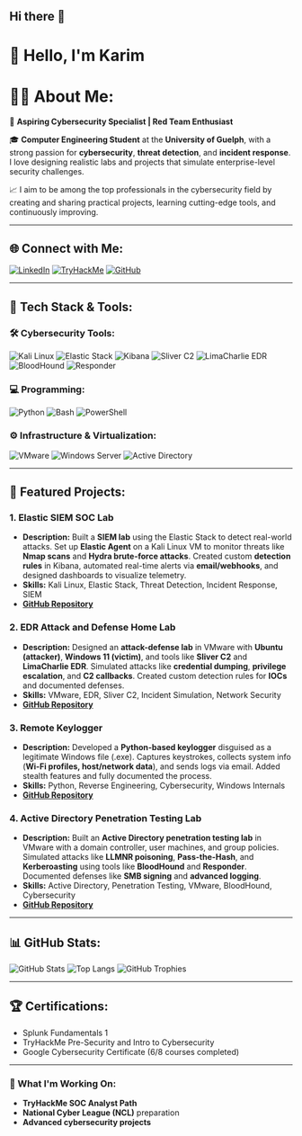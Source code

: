 ## Hi there 👋

<!--
**karimguelph/karimguelph** is a ✨ _special_ ✨ repository because its `README.md` (this file) appears on your GitHub profile.

Here are some ideas to get you started:

- 🔭 I’m currently working on ...
- 🌱 I’m currently learning ...
- 👯 I’m looking to collaborate on ...
- 🤔 I’m looking for help with ...
- 💬 Ask me about ...
- 📫 How to reach me: ...
- 😄 Pronouns: ...
- ⚡ Fun fact: ...
-->

# 👋 Hello, I'm Karim 
# 👨‍💻 About Me:
🔐 **Aspiring Cybersecurity Specialist | Red Team Enthusiast**

🎓 **Computer Engineering Student** at the **University of Guelph**, with a strong passion for **cybersecurity**, **threat detection**, and **incident response**. I love designing realistic labs and projects that simulate enterprise-level security challenges.

📈 I aim to be among the top professionals in the cybersecurity field by creating and sharing practical projects, learning cutting-edge tools, and continuously improving.

---

## 🌐 Connect with Me:
[![LinkedIn](https://img.shields.io/badge/LinkedIn-%230077B5.svg?logo=linkedin&logoColor=white)]([https://www.linkedin.com/in/karimguelph](https://www.linkedin.com/in/karim-abdelhamid-306873325/))
[![TryHackMe](https://img.shields.io/badge/TryHackMe-%23212C42.svg?logo=tryhackme&logoColor=white)](https://tryhackme.com/r/p/karimabdelhamid)
[![GitHub](https://img.shields.io/badge/GitHub-%2312100E.svg?logo=github&logoColor=white)](https://github.com/karimguelph)

---

## 🔧 Tech Stack & Tools:
### 🛠️ **Cybersecurity Tools:**
![Kali Linux](https://img.shields.io/badge/Kali%20Linux-%23000000.svg?logo=linux&logoColor=white)
![Elastic Stack](https://img.shields.io/badge/Elastic%20Stack-%23005571.svg?logo=elastic&logoColor=white)
![Kibana](https://img.shields.io/badge/Kibana-%23005571.svg?logo=kibana&logoColor=white)
![Sliver C2](https://img.shields.io/badge/Sliver%20C2-%23000000.svg?logo=attackiq&logoColor=white)
![LimaCharlie EDR](https://img.shields.io/badge/LimaCharlie-%23005571.svg?logo=shield&logoColor=white)
![BloodHound](https://img.shields.io/badge/BloodHound-%23000000.svg?logo=bloodhound&logoColor=white)
![Responder](https://img.shields.io/badge/Responder-%23000000.svg?logo=shield&logoColor=white)

### 💻 **Programming:**
![Python](https://img.shields.io/badge/-Python-3776AB?logo=python&logoColor=white)
![Bash](https://img.shields.io/badge/-Bash-121011?logo=gnubash&logoColor=white)
![PowerShell](https://img.shields.io/badge/-PowerShell-5391FE?logo=powershell&logoColor=white)

### ⚙️ **Infrastructure & Virtualization:**
![VMware](https://img.shields.io/badge/VMware-%23060707.svg?logo=vmware&logoColor=white)
![Windows Server](https://img.shields.io/badge/Windows%20Server-%230078D6.svg?logo=windows&logoColor=white)
![Active Directory](https://img.shields.io/badge/Active%20Directory-%23005571.svg?logo=windows&logoColor=white)

---

## 🚀 Featured Projects:
### 1. **Elastic SIEM SOC Lab**
   - **Description:** Built a **SIEM lab** using the Elastic Stack to detect real-world attacks. Set up **Elastic Agent** on a Kali Linux VM to monitor threats like **Nmap scans** and **Hydra brute-force attacks**. Created custom **detection rules** in Kibana, automated real-time alerts via **email/webhooks**, and designed dashboards to visualize telemetry.
   - **Skills:** Kali Linux, Elastic Stack, Threat Detection, Incident Response, SIEM  
   - **[GitHub Repository](https://github.com/karimguelph/ELastic-SIEM-SOC-Lab)**

### 2. **EDR Attack and Defense Home Lab**
   - **Description:** Designed an **attack-defense lab** in VMware with **Ubuntu (attacker)**, **Windows 11 (victim)**, and tools like **Sliver C2** and **LimaCharlie EDR**. Simulated attacks like **credential dumping**, **privilege escalation**, and **C2 callbacks**. Created custom detection rules for **IOCs** and documented defenses.
   - **Skills:** VMware, EDR, Sliver C2, Incident Simulation, Network Security  
   - **[GitHub Repository](https://github.com/karimguelph/EDR-Attack-and-Defense-Home-Lab)**

### 3. **Remote Keylogger**
   - **Description:** Developed a **Python-based keylogger** disguised as a legitimate Windows file (.exe). Captures keystrokes, collects system info (**Wi-Fi profiles, host/network data**), and sends logs via email. Added stealth features and fully documented the process.
   - **Skills:** Python, Reverse Engineering, Cybersecurity, Windows Internals  
   - **[GitHub Repository](https://github.com/karimguelph/remote-keylogger)**

### 4. **Active Directory Penetration Testing Lab**
   - **Description:** Built an **Active Directory penetration testing lab** in VMware with a domain controller, user machines, and group policies. Simulated attacks like **LLMNR poisoning**, **Pass-the-Hash**, and **Kerberoasting** using tools like **BloodHound** and **Responder**. Documented defenses like **SMB signing** and **advanced logging**.
   - **Skills:** Active Directory, Penetration Testing, VMware, BloodHound, Cybersecurity  
   - **[GitHub Repository](https://github.com/karimguelph/Active-Directory-Penetration-Testing-Lab)**

---

## 📊 GitHub Stats:
![GitHub Stats](https://github-readme-stats.vercel.app/api?username=karimguelph&show_icons=true&theme=radical)
![Top Langs](https://github-readme-stats.vercel.app/api/top-langs/?username=karimguelph&layout=compact&theme=radical)
![GitHub Trophies](https://github-profile-trophy.vercel.app/?username=karimguelph&theme=gruvbox)

---

## 🏆 Certifications:
- Splunk Fundamentals 1
- TryHackMe Pre-Security and Intro to Cybersecurity
- Google Cybersecurity Certificate (6/8 courses completed)

---

### 🌟 What I'm Working On:
- **TryHackMe SOC Analyst Path**
- **National Cyber League (NCL)** preparation
- **Advanced cybersecurity projects**
